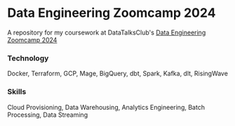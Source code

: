 # Data Engineering Zoomcamp 2024

A repository for my coursework at DataTalksClub's [Data Engineering Zoomcamp 2024](https://github.com/DataTalksClub/data-engineering-zoomcamp)

### Technology
Docker, Terraform, GCP, Mage, BigQuery, dbt, Spark, Kafka, dlt, RisingWave

### Skills
Cloud Provisioning, Data Warehousing, Analytics Engineering, Batch Processing, Data Streaming